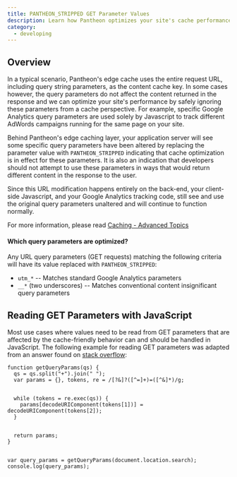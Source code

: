 ```yaml
---
title: PANTHEON_STRIPPED GET Parameter Values
description: Learn how Pantheon optimizes your site's cache performance.
category:
  - developing
---
```


## Overview

In a typical scenario, Pantheon's edge cache uses the entire request URL, including query string parameters, as the content cache key. In some cases however, the query parameters do not affect the content returned in the response and we can optimize your site's performance by safely ignoring these parameters from a cache perspective. For example, specific Google Analytics query parameters are used solely by Javascript to track different AdWords campaigns running for the same page on your site.

Behind Pantheon's edge caching layer, your application server will see some specific query parameters have been altered by replacing the parameter value with `PANTHEON_STRIPPED` indicating that cache optimization is in effect for these parameters. It is also an indication that developers should not attempt to use these parameters in ways that would return different content in the response to the user.

Since this URL modification happens entirely on the back-end, your client-side Javascript, and your Google Analytics tracking code, still see and use the original query parameters unaltered and will continue to function normally.

For more information, please read [Caching - Advanced Topics](/docs/articles/architecture/edge/varnish/caching-advancedtopics)


#### Which query parameters are optimized?

Any URL query parameters (GET requests) matching the following criteria will have its value replaced with `PANTHEON_STRIPPED`:

- `utm_*` -- Matches standard Google Analytics parameters
- `__*` (two underscores) -- Matches conventional content insignificant query parameters 


## Reading GET Parameters with JavaScript

Most use cases where values need to be read from GET parameters that are affected by the cache-friendly behavior can and should be handled in JavaScript. The following example for reading GET parameters was adapted from an answer found on [stack overflow](http://stackoverflow.com/a/439578):

    function getQueryParams(qs) {
      qs = qs.split("+").join(" ");
      var params = {}, tokens, re = /[?&]?([^=]+)=([^&]*)/g;


      while (tokens = re.exec(qs)) {
        params[decodeURIComponent(tokens[1])] = decodeURIComponent(tokens[2]);
      }


      return params;
    }


    var query_params = getQueryParams(document.location.search);
    console.log(query_params);

